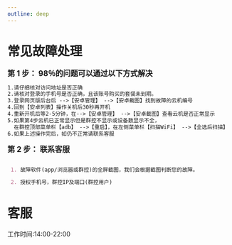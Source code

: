 ```yaml
---
outline: deep
---
```


# 常见故障处理


<big>**第 1 步： 98％的问题可以通过以下方式解决**</big>

```md
1.请仔细核对访问地址是否正确
2.请核对登录的手机号是否正确，且该账号购买的套餐未到期。
3.登录网页版后台后 -->【安卓管理】 -->【安卓截图】找到故障的云机编号
4.回到【安卓列表】操作关机后30秒再开机
4.重新开机后等2-5分钟，在-->【安卓管理】 -->【安卓截图】查看云机是否正常显示
5.如果第4步云机已正常显示但是群控不显示或设备数显示不全，
  在群控顶部菜单栏【adb】 -->【重启】，在左侧菜单栏【扫描WiFi】 -->【全选后扫描】
6.如果上述操作完后，如仍不正常请联系客服
```

<big>**第 2 步： 联系客服**</big>

```md

 1. 故障软件(app/浏览器或群控)的全屏截图，我们会根据截图判断您的故障。

 2. 授权手机号，群控IP及端口(群控用户)

```

# 客服

工作时间:14:00-22:00


